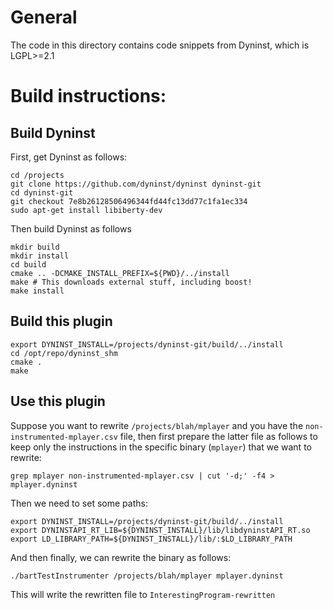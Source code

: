 # General

The code in this directory contains code snippets from Dyninst, which is LGPL>=2.1

# Build instructions:

## Build Dyninst

First, get Dyninst as follows:

    cd /projects
    git clone https://github.com/dyninst/dyninst dyninst-git
    cd dyninst-git
    git checkout 7e8b26128506496344fd44fc13dd77c1fa1ec334
    sudo apt-get install libiberty-dev

Then build Dyninst as follows

    mkdir build
    mkdir install
    cd build
    cmake .. -DCMAKE_INSTALL_PREFIX=${PWD}/../install 
    make # This downloads external stuff, including boost!
    make install

## Build this plugin

    export DYNINST_INSTALL=/projects/dyninst-git/build/../install 
    cd /opt/repo/dyninst_shm
    cmake .
    make

## Use this plugin

Suppose you want to rewrite `/projects/blah/mplayer` and you have the `non-instrumented-mplayer.csv` file, then first prepare the latter file as follows to keep only the instructions in the specific binary (`mplayer`) that we want to rewrite:

    grep mplayer non-instrumented-mplayer.csv | cut '-d;' -f4 > mplayer.dyninst

Then we need to set some paths:

    export DYNINST_INSTALL=/projects/dyninst-git/build/../install 
    export DYNINSTAPI_RT_LIB=${DYNINST_INSTALL}/lib/libdyninstAPI_RT.so
    export LD_LIBRARY_PATH=${DYNINST_INSTALL}/lib/:$LD_LIBRARY_PATH

And then finally, we can rewrite the binary as follows:

    ./bartTestInstrumenter /projects/blah/mplayer mplayer.dyninst

This will write the rewritten file to `InterestingProgram-rewritten`
